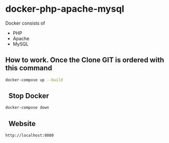 # docker-php-apache-mysql
Docker consists of 
- PHP 
- Apache
- MySQL

## How to work. Once the Clone GIT is ordered with this command
```bash
docker-compose up --build  
```

##   Stop Docker
```bash
docker-compose down
```


##   Website
```bash
http://localhost:8080
```